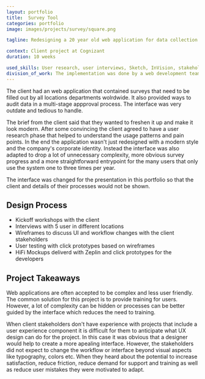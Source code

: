 ```yaml
---
layout: portfolio
title:  Survey Tool
categories: portfolio
image: images/projects/survey/square.png

tagline: Redesigning a 20 year old web application for data collection

context: Client project at Cognizant
duration: 10 weeks

used_skills: User research, user interviews, Sketch, InVision, stakeholder management
division_of_work: The implementation was done by a web development team
---
```


The client had an web application that contained surveys that need to be filled out by all locations departments wolrdwide. It also provided ways to audit data in a multi-stage appproval process. The interface was very outdate and tedious to handle.

The brief from the client said that they wanted to freshen it up and make it look modern. After some convincing the client agreed to have a user research phase that helped to understand the usage patterns and pain points. In the end the application wasn't just redesigned with a modern style and the company's corporate identity. Instead the interface was also adapted to drop a lot of unnecessary complexity, more obvious survey progress and a more straightforward entrypoint for the many users that only use the system one to three times per year.

The interface was changed for the presentation in this portfolio so that the client and details of their processes would not be shown.

## Design Process

- Kickoff workshops with the client
- Interviews with 5 user in different locations
- Wireframes to discuss UI and workflow changes with the client stakeholders
- User testing with click prototypes based on wireframes
- HiFi Mockups deliverd with Zeplin and click prototypes for the developers


## Project Takeaways

Web applications are often accepted to be complex and less user friendly. The common solution for this project is to provide training for users. However, a lot of complexity can be hidden or processes can be better guided by the interface which reduces the need to training.

When client stakeholders don't have experience with projects that include a user experience component it is difficult for them to anticipate what UX design can do for the project. In this case it was obvious that a designer would help to create a more apealing interface. However, the stakeholders did not expect to change the workflow or interface beyond visual aspects like typography, colors etc. When they heard about the potential to increase satisfaction, reduce friction, reduce demand for support and training as well as reduce user mistakes they were motivated to adapt.